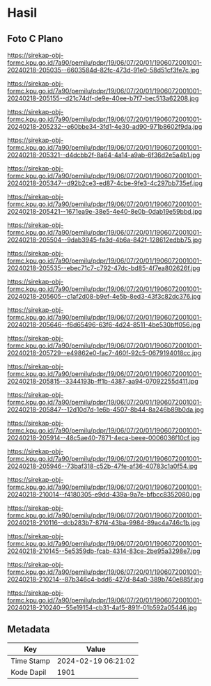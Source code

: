 # Hasil

## Foto C Plano

https://sirekap-obj-formc.kpu.go.id/7a90/pemilu/pdpr/19/06/07/20/01/1906072001001-20240218-205035--6603584d-82fc-473d-91e0-58d51cf3fe7c.jpg

https://sirekap-obj-formc.kpu.go.id/7a90/pemilu/pdpr/19/06/07/20/01/1906072001001-20240218-205155--d21c74df-de9e-40ee-b7f7-bec513a62208.jpg

https://sirekap-obj-formc.kpu.go.id/7a90/pemilu/pdpr/19/06/07/20/01/1906072001001-20240218-205232--e60bbe34-3fd1-4e30-ad90-971b8602f9da.jpg

https://sirekap-obj-formc.kpu.go.id/7a90/pemilu/pdpr/19/06/07/20/01/1906072001001-20240218-205321--d4dcbb2f-8a64-4a14-a9ab-6f36d2e5a4b1.jpg

https://sirekap-obj-formc.kpu.go.id/7a90/pemilu/pdpr/19/06/07/20/01/1906072001001-20240218-205347--d92b2ce3-ed87-4cbe-9fe3-4c297bb735ef.jpg

https://sirekap-obj-formc.kpu.go.id/7a90/pemilu/pdpr/19/06/07/20/01/1906072001001-20240218-205421--1671ea9e-38e5-4e40-8e0b-0dab19e59bbd.jpg

https://sirekap-obj-formc.kpu.go.id/7a90/pemilu/pdpr/19/06/07/20/01/1906072001001-20240218-205504--9dab3945-fa3d-4b6a-842f-128612edbb75.jpg

https://sirekap-obj-formc.kpu.go.id/7a90/pemilu/pdpr/19/06/07/20/01/1906072001001-20240218-205535--ebec71c7-c792-47dc-bd85-4f7ea802626f.jpg

https://sirekap-obj-formc.kpu.go.id/7a90/pemilu/pdpr/19/06/07/20/01/1906072001001-20240218-205605--c1af2d08-b9ef-4e5b-8ed3-43f3c82dc376.jpg

https://sirekap-obj-formc.kpu.go.id/7a90/pemilu/pdpr/19/06/07/20/01/1906072001001-20240218-205646--f6d65496-63f6-4d24-8511-4be530bff056.jpg

https://sirekap-obj-formc.kpu.go.id/7a90/pemilu/pdpr/19/06/07/20/01/1906072001001-20240218-205729--e49862e0-fac7-460f-92c5-0679194018cc.jpg

https://sirekap-obj-formc.kpu.go.id/7a90/pemilu/pdpr/19/06/07/20/01/1906072001001-20240218-205815--3344193b-ff1b-4387-aa94-07092255d411.jpg

https://sirekap-obj-formc.kpu.go.id/7a90/pemilu/pdpr/19/06/07/20/01/1906072001001-20240218-205847--12d10d7d-1e6b-4507-8b44-8a246b89b0da.jpg

https://sirekap-obj-formc.kpu.go.id/7a90/pemilu/pdpr/19/06/07/20/01/1906072001001-20240218-205914--48c5ae40-7871-4eca-beee-0006036f10cf.jpg

https://sirekap-obj-formc.kpu.go.id/7a90/pemilu/pdpr/19/06/07/20/01/1906072001001-20240218-205946--73baf318-c52b-47fe-af36-40783c1a0f54.jpg

https://sirekap-obj-formc.kpu.go.id/7a90/pemilu/pdpr/19/06/07/20/01/1906072001001-20240218-210014--f4180305-e9dd-439a-9a7e-bfbcc8352080.jpg

https://sirekap-obj-formc.kpu.go.id/7a90/pemilu/pdpr/19/06/07/20/01/1906072001001-20240218-210116--dcb283b7-87f4-43ba-9984-89ac4a746c1b.jpg

https://sirekap-obj-formc.kpu.go.id/7a90/pemilu/pdpr/19/06/07/20/01/1906072001001-20240218-210145--5e5359db-fcab-4314-83ce-2be95a3298e7.jpg

https://sirekap-obj-formc.kpu.go.id/7a90/pemilu/pdpr/19/06/07/20/01/1906072001001-20240218-210214--87b346c4-bdd6-427d-84a0-389b740e885f.jpg

https://sirekap-obj-formc.kpu.go.id/7a90/pemilu/pdpr/19/06/07/20/01/1906072001001-20240218-210240--55e19154-cb31-4af5-891f-01b592a05446.jpg


## Metadata

| Key        | Value               |
| ---------- | ------------------- |
| Time Stamp | 2024-02-19 06:21:02 |
| Kode Dapil | 1901                |



